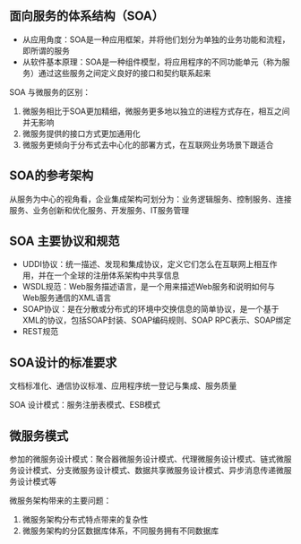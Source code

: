 ## 面向服务的体系结构（SOA） ##

 *  从应用角度：SOA是一种应用框架，并将他们划分为单独的业务功能和流程，即所谓的服务
 *  从软件基本原理：SOA是一种组件模型，将应用程序的不同功能单元（称为服务）通过这些服务之间定义良好的接口和契约联系起来

SOA 与微服务的区别：

1.  微服务相比于SOA更加精细，微服务更多地以独立的进程方式存在，相互之间并无影响
2.  微服务提供的接口方式更加通用化
3.  微服务更倾向于分布式去中心化的部署方式，在互联网业务场景下跟适合

## SOA的参考架构 ##

从服务为中心的视角看，企业集成架构可划分为：业务逻辑服务、控制服务、连接服务、业务创新和优化服务、开发服务、IT服务管理

## SOA 主要协议和规范 ##

 *  UDDI协议：统一描述、发现和集成协议，定义它们怎么在互联网上相互作用，并在一个全球的注册体系架构中共享信息
 *  WSDL规范：Web服务描述语言，是一个用来描述Web服务和说明如何与Web服务通信的XML语言
 *  SOAP协议：是在分散或分布式的环境中交换信息的简单协议，是一个基于XML的协议，包括SOAP封装、SOAP编码规则、SOAP RPC表示、SOAP绑定
 *  REST规范

## SOA设计的标准要求 ##

文档标准化、通信协议标准、应用程序统一登记与集成、服务质量

SOA 设计模式：服务注册表模式、ESB模式

## 微服务模式 ##

参加的微服务设计模式：聚合器微服务设计模式、代理微服务设计模式、链式微服务设计模式、分支微服务设计模式、数据共享微服务设计模式、异步消息传递微服务设计模式等

微服务架构带来的主要问题：

1.  微服务架构分布式特点带来的复杂性
2.  微服务架构的分区数据库体系，不同服务拥有不同数据库
